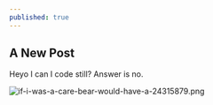 ```yaml
---
published: true
---
```

## A New Post

Heyo I can I code still? Answer is no.

![if-i-was-a-care-bear-would-have-a-24315879.png]({{site.baseurl}}/_posts/if-i-was-a-care-bear-would-have-a-24315879.png)


